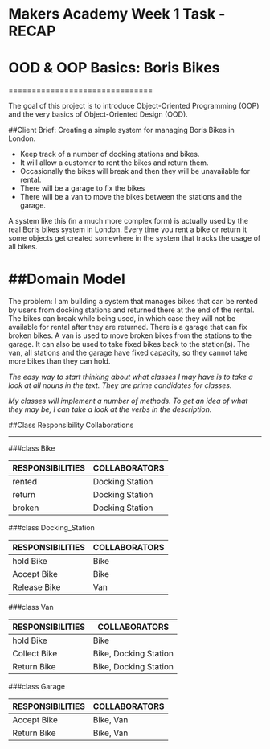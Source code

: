 Makers Academy Week 1 Task - RECAP
==================================

# OOD & OOP Basics: Boris Bikes
===============================

The goal of this project is to introduce Object-Oriented Programming (OOP) and the very basics of Object-Oriented Design (OOD).

##Client Brief:
Creating a simple system for managing Boris Bikes in London. 
- Keep track of a number of docking stations and bikes. 
- It will allow a customer to rent the bikes and return them. 
- Occasionally the bikes will break and then they will be unavailable for rental. 
- There will be a garage to fix the bikes 
- There will be a van to move the bikes between the stations and the garage.

A system like this (in a much more complex form) is actually used by the real Boris bikes system in London. Every time you rent a bike or return it some objects get created somewhere in the system that tracks the usage of all bikes.

##Domain Model
==============

The problem:
I am building a system that manages bikes that can be rented by users from docking stations and returned there at the end of the rental. 
The bikes can break while being used, in which case they will not be available for rental after they are returned. 
There is a garage that can fix broken bikes. 
A van is used to move broken bikes from the stations to the garage. 
It can also be used to take fixed bikes back to the station(s). 
The van, all stations and the garage have fixed capacity, so they cannot take more bikes than they can hold.

*The easy way to start thinking about what classes I may have is to take a look at all nouns in the text. They are prime candidates for classes.*

*My classes will implement a number of methods. To get an idea of what they may be, I can take a look at the verbs in the description.*


##Class Responsibility Collaborations
*************************************

###class Bike

| RESPONSIBILITIES      | COLLABORATORS         |
|-----------------------|-----------------------|
| rented                | Docking Station       |
| return                | Docking Station       |
| broken                | Docking Station       |


###class Docking_Station

| RESPONSIBILITIES       | COLLABORATORS        |
|------------------------|----------------------|
| hold Bike              | Bike                 |
| Accept Bike            | Bike                 |
| Release Bike           | Van                  |


###class Van

| RESPONSIBILITIES       | COLLABORATORS        |
|------------------------|----------------------|
| hold Bike              | Bike                 |
| Collect Bike           | Bike, Docking Station|
| Return Bike            | Bike, Docking Station|

###class Garage

| RESPONSIBILITIES       | COLLABORATORS        |
|------------------------|----------------------|
| Accept  Bike           | Bike, Van            |
| Return Bike            | Bike, Van            | 